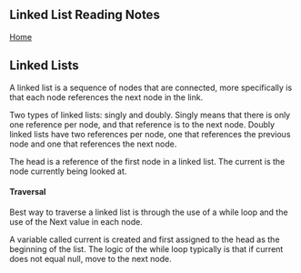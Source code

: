 ## Linked List Reading Notes
[Home](https://tjohnson986.github.io/reading-notes/)

## Linked Lists

A linked list is a sequence of nodes that are connected, more specifically is that each node references the next node in the link.

Two types of linked lists: singly and doubly. Singly means that there is only one reference per node, and that reference is to the next node. Doubly linked lists have two references per node, one that references the previous node and one that references the next node.

The head is a reference of the first node in a linked list. The current is the node currently being looked at.

#### Traversal

Best way to traverse a linked list is through the use of a while loop and the use of the Next value in each node.

A variable called current is created and first assigned to the head as the beginning of the list. The logic of the while loop typically is that if current does not equal null, move to the next node.
